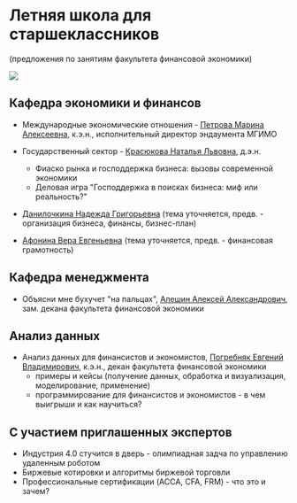 # Летняя школа для старшеклассников 

(предложения по занятиям факультета финансовой экономики)

![](https://raw.githubusercontent.com/finec-mgimo/preview/master/source/img/logo/finec.png)

Кафедра экономики и финансов
----------------------------

- Международные экономические отношения - [Петрова Марина Алексеевна], к.э.н., исполнительный директор эндаумента МГИМО

- Государственный сектор - [Красюкова Наталья Львовна], д.э.н. 
  - Фиаско рынка и господдержка бизнеса: вызовы современной экономики  
  - Деловая игра "Господдержка в поисках бизнеса: миф или реальность?"

- [Данилочкина Надежда Григорьевна] (тема уточняется, предв. - организация бизнеса, финансы, бизнес-план)

- [Афонина Вера Евгеньевна] (тема уточняется, предв. - финансовая грамотность)

Кафедра менеджмента
-------------------

- Объясни мне бухучет "на пальцах", [Алешин Алексей Александрович], зам. декана факультета финансовой экономики

Анализ данных
-------------

- Анализ данных для финансистов и экономистов, [Погребняк Евгений Владимирович], к.э.н., декан факультета финансовой экономики
  - примеры и кейсы (получение данных, обработка и визуализация, моделирование, применение)
  - программирование для финансистов и экономистов - в чем выигрыши и как научиться?


С участием приглашенных экспертов
---------------------------------

- Индустрия 4.0 стучится в дверь - олимпиадная задча по управлению удаленным роботом
- Биржевые котировки и алгоритмы биржевой торговли
- Профессиональные сертификации (ACCA, CFA, FRM) - что это и зачем?

[Погребняк Евгений Владимирович]: https://mgimo.ru/people/pogrebnyak/

[Алешин Алексей Александрович]: https://mgimo.ru/people/alyeshin/

[Петрова Марина Алексеевна]: https://fund.mgimo.ru/fund-structure/comand/Petrova-Marina-Alekseevna
[Красюкова Наталья Львовна]: https://mgimo.ru/people/krasyukova


[Данилочкина Надежда Григорьевна]: https://mgimo.ru/people/danilochkina/?sphrase_id=28361587
[Афонина Вера Евгеньевна]: https://mgimo.ru/people/afonina

[Василюк Татьяна Николаевна]: https://mgimo.ru/people/vasilyuk
[Ушенко Светлана Геннадьевна]: https://mgimo.ru/people/ushenko
[Бондаренко Алексей Валерьевич]: https://mgimo.ru/people/bondarenko-aleksey
